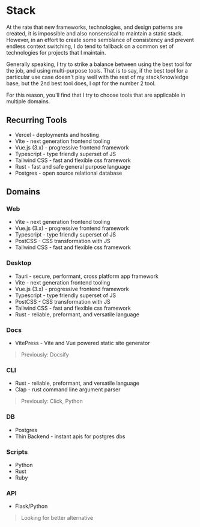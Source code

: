# Stack

At the rate that new frameworks, technologies, and design patterns are created,
it is impossible and also nonsensical to maintain a static stack. However, in an
effort to create some semblance of consistency and prevent endless context
switching, I do tend to fallback on a common set of technologies for projects
that I maintain.

Generally speaking, I try to strike a balance between using the best tool for
the job, and using multi-purpose tools. That is to say, if the best tool for a
particular use case doesn't play well with the rest of my stack/knowledge base,
but the 2nd best tool does, I opt for the number 2 tool.

For this reason, you'll find that I try to choose tools that are applicable in
multiple domains.

## Recurring Tools

- Vercel - deployments and hosting
- Vite - next generation frontend tooling
- Vue.js (3.x) - progressive frontend framework
- Typescript - type friendly superset of JS
- Tailwind CSS - fast and flexible css framework
- Rust - fast and safe general purpose language
- Postgres - open source relational database

## Domains

### Web

- Vite - next generation frontend tooling
- Vue.js (3.x) - progressive frontend framework
- Typescript - type friendly superset of JS
- PostCSS - CSS transformation with JS
- Tailwind CSS - fast and flexible css framework

### Desktop

- Tauri - secure, performant, cross platform app framework
- Vite - next generation frontend tooling
- Vue.js (3.x) - progressive frontend framework
- Typescript - type friendly superset of JS
- PostCSS - CSS transformation with JS
- Tailwind CSS - fast and flexible css framework
- Rust - reliable, preformant, and versatile language

### Docs

- VitePress - Vite and Vue powered static site generator

> Previously: Docsify

### CLI

- Rust - reliable, preformant, and versatile language
- Clap - rust command line argument parser

> Previously: Click, Python

### DB

- Postgres
- Thin Backend - instant apis for postgres dbs

### Scripts

- Python
- Rust
- Ruby

### API

- Flask/Python

> Looking for better alternative
